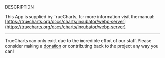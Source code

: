 DESCRIPTION


This App is supplied by TrueCharts, for more information visit the manual: [https://truecharts.org/docs/charts/incubator/webp-server](https://truecharts.org/docs/charts/incubator/webp-server)

---

TrueCharts can only exist due to the incredible effort of our staff.
Please consider making a [donation](https://truecharts.org/docs/about/sponsor) or contributing back to the project any way you can!
